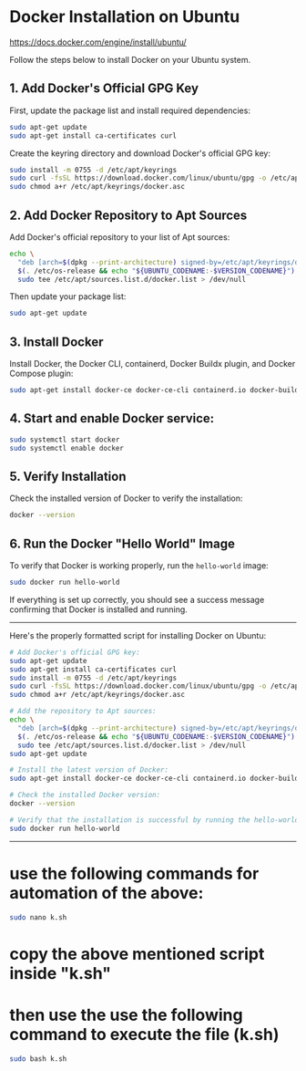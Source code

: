 # Docker Installation on Ubuntu

https://docs.docker.com/engine/install/ubuntu/

Follow the steps below to install Docker on your Ubuntu system.

## 1. Add Docker's Official GPG Key

First, update the package list and install required dependencies:

```bash
sudo apt-get update
sudo apt-get install ca-certificates curl
```

Create the keyring directory and download Docker's official GPG key:

```bash
sudo install -m 0755 -d /etc/apt/keyrings
sudo curl -fsSL https://download.docker.com/linux/ubuntu/gpg -o /etc/apt/keyrings/docker.asc
sudo chmod a+r /etc/apt/keyrings/docker.asc
```

## 2. Add Docker Repository to Apt Sources

Add Docker's official repository to your list of Apt sources:

```bash
echo \
  "deb [arch=$(dpkg --print-architecture) signed-by=/etc/apt/keyrings/docker.asc] https://download.docker.com/linux/ubuntu \
  $(. /etc/os-release && echo "${UBUNTU_CODENAME:-$VERSION_CODENAME}") stable" | \
  sudo tee /etc/apt/sources.list.d/docker.list > /dev/null
```

Then update your package list:

```bash
sudo apt-get update
```

## 3. Install Docker

Install Docker, the Docker CLI, containerd, Docker Buildx plugin, and Docker Compose plugin:

```bash
sudo apt-get install docker-ce docker-ce-cli containerd.io docker-buildx-plugin docker-compose-plugin
```
## 4. Start and enable Docker service:
```bash
sudo systemctl start docker
sudo systemctl enable docker
```

## 5. Verify Installation

Check the installed version of Docker to verify the installation:

```bash
docker --version
```

## 6. Run the Docker "Hello World" Image

To verify that Docker is working properly, run the `hello-world` image:

```bash
sudo docker run hello-world
```

If everything is set up correctly, you should see a success message confirming that Docker is installed and running.

---
Here's the properly formatted script for installing Docker on Ubuntu:

```bash
# Add Docker's official GPG key:
sudo apt-get update
sudo apt-get install ca-certificates curl
sudo install -m 0755 -d /etc/apt/keyrings
sudo curl -fsSL https://download.docker.com/linux/ubuntu/gpg -o /etc/apt/keyrings/docker.asc
sudo chmod a+r /etc/apt/keyrings/docker.asc

# Add the repository to Apt sources:
echo \
  "deb [arch=$(dpkg --print-architecture) signed-by=/etc/apt/keyrings/docker.asc] https://download.docker.com/linux/ubuntu \
  $(. /etc/os-release && echo "${UBUNTU_CODENAME:-$VERSION_CODENAME}") stable" | \
  sudo tee /etc/apt/sources.list.d/docker.list > /dev/null
sudo apt-get update

# Install the latest version of Docker:
sudo apt-get install docker-ce docker-ce-cli containerd.io docker-buildx-plugin docker-compose-plugin

# Check the installed Docker version:
docker --version

# Verify that the installation is successful by running the hello-world image:
sudo docker run hello-world
```
--- 
# use the following commands for automation of the above:
```bash
sudo nano k.sh
```
# copy the above mentioned script inside "k.sh"

# then use the use the following command to execute the file (k.sh)
```bash
sudo bash k.sh
```
